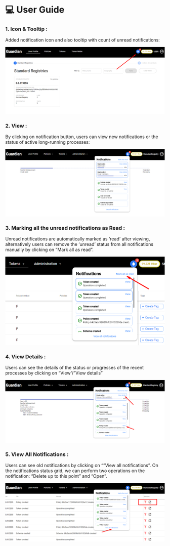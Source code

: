 # 💻 User Guide

### 1. Icon & Tooltip :

Added notification icon and also tooltip with count of unread notifications:

![image4.png](../../../.gitbook/assets/0.png)

### 2. View :

By clicking on notification button, users can view new notifications or the status of active long-running processes:

![image3.png](../../../.gitbook/assets/1.png)

### 3. Marking all the unread notifications as Read :

Unread notifications are automatically marked as ‘read’ after viewing, alternatively users can remove the ‘unread’ status from all notifications manually by clicking on “Mark all as read”.

![image5.png](../../../.gitbook/assets/2.png)

### 4. View Details :

Users can see the details of the status or progresses of the recent processes by clicking on “View”/”View details”

![image2.png](../../../.gitbook/assets/3.png)

### 5. View All Notifications :

Users can see old notifications by clicking on “”View all notifications”. On the notifications status  grid, we can perform two operations on the notification: “Delete up to this point” and “Open”.

![image6.png](../../../.gitbook/assets/4.png)

